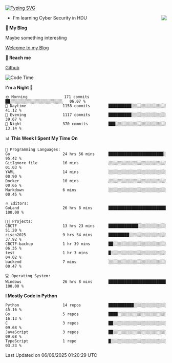 [![Typing SVG](https://readme-typing-svg.herokuapp.com?font=Fira+Code&pause=1000&random=false&width=450&height=60&lines=Hello+%F0%9F%91%8B%F0%9F%8F%BB;I'm+JBNRZ)](https://git.io/typing-svg)

<a href="#">
  <img align="right" src="https://github-readme-stats.vercel.app/api?username=JBNRZ&show_icons=true&bg_color=15,f2f7fd,E0EAFC" />
</a>

- I'm learning Cyber Security in HDU

 **🌱 My Blog**

Maybe something interesting

[Welcome to my Blog](https://jbnrz.com.cn/)

 **💬 Reach me** 

[Github](https://github.com/JBNRZ)


<!--START_SECTION:waka-->
![Code Time](http://img.shields.io/badge/Code%20Time-1%2C222%20hrs%2018%20mins-blue)

**I'm a Night 🦉** 

```text
🌞 Morning                171 commits         ██░░░░░░░░░░░░░░░░░░░░░░░   06.07 % 
🌆 Daytime                1158 commits        ██████████░░░░░░░░░░░░░░░   41.12 % 
🌃 Evening                1117 commits        ██████████░░░░░░░░░░░░░░░   39.67 % 
🌙 Night                  370 commits         ███░░░░░░░░░░░░░░░░░░░░░░   13.14 % 
```


📊 **This Week I Spent My Time On** 

```text
💬 Programming Languages: 
Go                       24 hrs 56 mins      ████████████████████████░   95.42 % 
GitIgnore file           16 mins             ░░░░░░░░░░░░░░░░░░░░░░░░░   01.03 % 
YAML                     14 mins             ░░░░░░░░░░░░░░░░░░░░░░░░░   00.90 % 
Docker                   10 mins             ░░░░░░░░░░░░░░░░░░░░░░░░░   00.66 % 
Markdown                 6 mins              ░░░░░░░░░░░░░░░░░░░░░░░░░   00.45 % 

🔥 Editors: 
GoLand                   26 hrs 8 mins       █████████████████████████   100.00 % 

🐱‍💻 Projects: 
CBCTF                    13 hrs 23 mins      █████████████░░░░░░░░░░░░   51.20 % 
ciscn2025                9 hrs 54 mins       █████████░░░░░░░░░░░░░░░░   37.92 % 
CBCTF-backup             1 hr 39 mins        ██░░░░░░░░░░░░░░░░░░░░░░░   06.35 % 
test                     1 hr 3 mins         █░░░░░░░░░░░░░░░░░░░░░░░░   04.02 % 
backend                  7 mins              ░░░░░░░░░░░░░░░░░░░░░░░░░   00.47 % 

💻 Operating System: 
Windows                  26 hrs 8 mins       █████████████████████████   100.00 % 
```

**I Mostly Code in Python** 

```text
Python                   14 repos            ███████████░░░░░░░░░░░░░░   45.16 % 
Go                       5 repos             ████░░░░░░░░░░░░░░░░░░░░░   16.13 % 
C                        3 repos             ██░░░░░░░░░░░░░░░░░░░░░░░   09.68 % 
JavaScript               3 repos             ██░░░░░░░░░░░░░░░░░░░░░░░   09.68 % 
TypeScript               1 repo              █░░░░░░░░░░░░░░░░░░░░░░░░   03.23 % 
```




 Last Updated on 06/06/2025 01:20:29 UTC
<!--END_SECTION:waka-->
